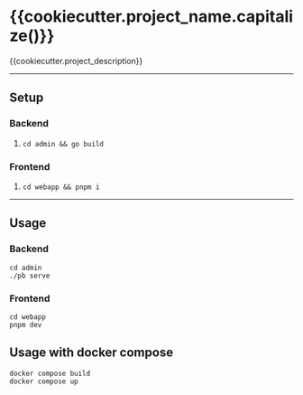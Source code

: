 # {{cookiecutter.project_name.capitalize()}}

{{cookiecutter.project_description}}

---

## Setup

### Backend

1. `cd admin && go build`

### Frontend

1. `cd webapp && pnpm i`

---

## Usage

### Backend

```
cd admin
./pb serve
```

### Frontend

```
cd webapp
pnpm dev
```

## Usage with docker compose

```
docker compose build
docker compose up
```
